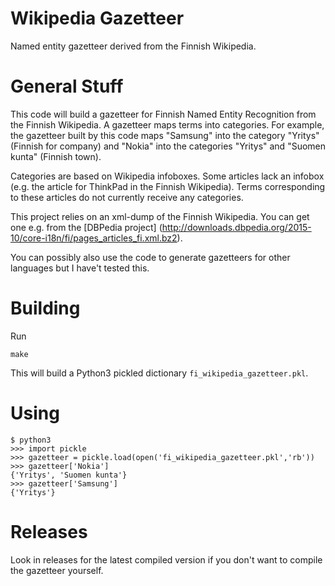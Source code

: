 # Wikipedia Gazetteer

Named entity gazetteer derived from the Finnish Wikipedia.

# General Stuff

This code will build a gazetteer for Finnish Named Entity Recognition from the Finnish Wikipedia. A gazetteer maps terms into categories. For example, the gazetteer built by this code maps "Samsung" into the category "Yritys" (Finnish for company) and "Nokia" into the categories "Yritys" and "Suomen kunta" (Finnish town). 

Categories are based on Wikipedia infoboxes. Some articles lack an infobox (e.g. the article for ThinkPad in the Finnish Wikipedia). Terms corresponding to these articles do not currently receive any categories.

This project relies on an xml-dump of the Finnish Wikipedia. You can get one e.g. from the [DBPedia project] (http://downloads.dbpedia.org/2015-10/core-i18n/fi/pages_articles_fi.xml.bz2).

You can possibly also use the code to generate gazetteers for other languages but I have't tested this. 

# Building

Run

    make
    
This will build a Python3 pickled dictionary ```fi_wikipedia_gazetteer.pkl```.

# Using

    $ python3
    >>> import pickle
    >>> gazetteer = pickle.load(open('fi_wikipedia_gazetteer.pkl','rb'))
    >>> gazetteer['Nokia']
    {'Yritys', 'Suomen kunta'}
    >>> gazetteer['Samsung']
    {'Yritys'}

# Releases

Look in releases for the latest compiled version if you don't want to compile the gazetteer yourself.
